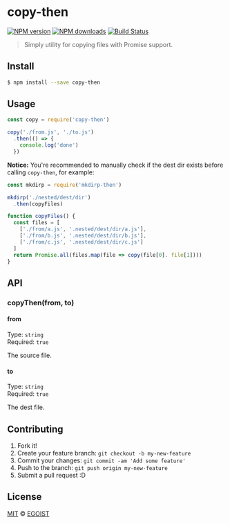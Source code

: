 # copy-then

[![NPM version](https://img.shields.io/npm/v/copy-then.svg?style=flat-square)](https://npmjs.com/package/copy-then) [![NPM downloads](https://img.shields.io/npm/dm/copy-then.svg?style=flat-square)](https://npmjs.com/package/copy-then) [![Build Status](https://img.shields.io/circleci/project/egoist/copy-then/master.svg?style=flat-square)](https://circleci.com/gh/egoist/copy-then)

> Simply utility for copying files with Promise support.

## Install

```bash
$ npm install --save copy-then
```

## Usage

```js
const copy = require('copy-then')

copy('./from.js', './to.js')
  .then(() => {
    console.log('done')
  })
```

**Notice:** You're recommended to manually check if the dest dir exists before calling `copy-then`, for example:

```js
const mkdirp = require('mkdirp-then')

mkdirp('./nested/dest/dir')
  .then(copyFiles)

function copyFiles() {
  const files = [
    ['./from/a.js', '.nested/dest/dir/a.js'],
    ['./from/b.js', '.nested/dest/dir/b.js'],
    ['./from/c.js', '.nested/dest/dir/c.js']
  ]
  return Promise.all(files.map(file => copy(file[0]. file[1])))
}
```

## API

### copyThen(from, to)

#### from

Type: `string`<br>
Required: `true`

The source file.

#### to

Type: `string`<br>
Required: `true`

The dest file.

## Contributing

1. Fork it!
2. Create your feature branch: `git checkout -b my-new-feature`
3. Commit your changes: `git commit -am 'Add some feature'`
4. Push to the branch: `git push origin my-new-feature`
5. Submit a pull request :D

## License

[MIT](https://egoist.mit-license.org/) © [EGOIST](https://github.com/egoist)
